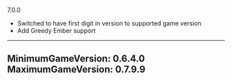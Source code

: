 7.0.0
* Switched to have first digit in version to supported game version
* Add Greedy Ember support

---
MinimumGameVersion: 0.6.4.0
MaximumGameVersion: 0.7.9.9
---